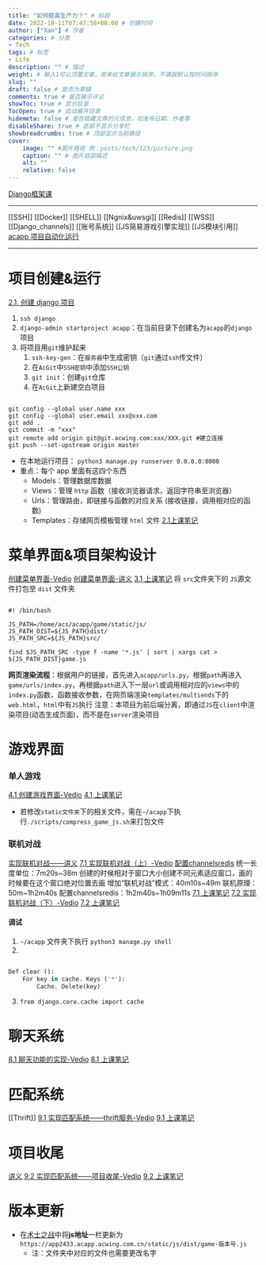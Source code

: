 ```yaml
---
title: "如何提高生产力？" # 标题
date: 2022-10-11T07:47:58+08:00 # 创建时间
author: ["Xan"] # 作者
categories: # 分类
- Tech
tags: # 标签
- Life
description: "" # 描述
weight: # 输入1可以顶置文章，用来给文章展示排序，不填就默认按时间排序
slug: ""
draft: false # 是否为草稿
comments: true # 是否展示评论
showToc: true # 显示目录
TocOpen: true # 自动展开目录
hidemeta: false # 是否隐藏文章的元信息，如发布日期、作者等
disableShare: true # 底部不显示分享栏
showbreadcrumbs: true # 顶部显示当前路径
cover:
    image: "" #图片路径 例：posts/tech/123/picture.png
    caption: "" # 图片底部描述
    alt: ""
    relative: false
---
```




[Django框架课](https://www.acwing.com/activity/content/punch_the_clock/72/)
***
[[SSH]]
[[Docker]]
[[SHELL]]
[[Ngnix&uwsgi]]
[[Redis]]
[[WSS]]
[[Django_channels]]
[[账号系统]]
[[JS简易游戏引擎实现]]
[[JS模块引用]]
[acapp 项目自动化运行](https://www.acwing.com/solution/content/114359/)
***
# 项目创建&运行
[2.1. 创建 django 项目](https://www.acwing.com/solution/content/72577/)
1. `ssh django`
2. `django-admin startproject acapp`：在当前目录下创建名为`acapp`的`django`项目
3. 将项目用`git`维护起来
	1. `ssh-key-gen`：在`服务器`中生成密钥（`git`通过`ssh`传文件）
	2. 在`AcGit`中`SSH密钥`中添加`SSH公钥`
	3. `git init`：创建`git`仓库
	4. 在`AcGit`上新建空白项目
```

git config --global user.name xxx
git config --global user.email xxx@xxx.com
git add .
git commit -m "xxx"
git remote add origin git@git.acwing.com:xxx/XXX.git #建立连接
git push --set-upstream origin master
```
-  在本地运行项目： `python3 manage.py runserver 0.0.0.0:8000`
- 重点：每个 app 里面有这四个东西
	- Models：管理数据库数据
	- Views：管理 `http` 函数（接收浏览器请求，返回字符串至浏览器）
	- Urls：管理路由，即链接与函数的对应关系 (接收链接，调用相对应的函数)
	- Templates：存储网页模板管理 `html`  文件
[2.1上课笔记](https://www.acwing.com/solution/content/73097/)
# 菜单界面&项目架构设计
[创建菜单界面-Vedio](https://www.acwing.com/video/3519/)
[创建菜单界面-讲义](https://www.acwing.com/file_system/file/content/whole/index/content/3199626/)
[3.1 上课笔记](https://www.acwing.com/solution/content/73121/)
将 `src`文件夹下的 `JS`源文件打包至 `dist` 文件夹
```shell

#! /bin/bash

JS_PATH=/home/acs/acapp/game/static/js/
JS_PATH_DIST=${JS_PATH}dist/
JS_PATH_SRC=${JS_PATH}src/

find $JS_PATH_SRC -type f -name '*.js' | sort | xargs cat > ${JS_PATH_DIST}game.js
```
**网页渲染流程**：根据用户的链接，首先进入`acapp/urls.py`，根据`path`再进入`game/urls/index.py`，再根据`path`进入下一层`url`或调用相对应的`views`中的`index.py`函数，函数接收参数，在网页端渲染`templates/multiends`下的`web.html`，`html`中有`JS`执行
注意：本项目为前后端分离，即通过`JS`在`client`中渲染项目(动态生成页面)，而不是在`server`渲染项目
# 游戏界面
### 单人游戏
[4.1 创建游戏界面-Vedio](https://www.acwing.com/video/3520/)
[4.1 上课笔记](https://www.acwing.com/solution/content/79181/)
- 若修改`static文件夹`下的相关文件，需在`~/acapp`下执行`./scripts/compress_game_js.sh`来打包文件
### 联机对战
[实现联机对战——讲义](https://www.acwing.com/file_system/file/content/whole/index/content/3357332/)
[7.1 实现联机对战（上）-Vedio](https://www.acwing.com/video/3581/) 
[配置channelsredis](https://www.acwing.com/blog/content/12692/)
统一长度单位：7m20s~38m 
创建的时候相对于窗口大小创建不同元素适应窗口，画的时候要在这个窗口绝对位置去画
增加“联机对战”模式：40m10s~49m
联机原理：50m~1h2m40s
配置channelsredis：1h2m40s~1h09m11s
[7.1 上课笔记](https://www.acwing.com/solution/content/89506/)
[7.2 实现联机对战（下）-Vedio](https://www.acwing.com/video/3582/)
[7.2 上课笔记](https://www.acwing.com/solution/content/88801/)
#### 调试
1. `~/acapp` 文件夹下执行 `python3 manage.py shell`
2. 
```python

Def clear ():
	For key in cache. Keys ('*'):
		Cache. Delete(key)
```

3. `from django.core.cache import cache`

# 聊天系统
[8.1 聊天功能的实现-Vedio](https://www.acwing.com/video/3603/) 
[8.1 上课笔记](https://www.acwing.com/solution/content/89508/)

# 匹配系统
[[Thrift]]
[9.1 实现匹配系统——thrift服务-Vedio](https://www.acwing.com/video/3618/)
[9.1 上课笔记](https://www.acwing.com/activity/content/code/content/2360556/)
# 项目收尾
[讲义](https://www.acwing.com/file_system/file/content/whole/index/content/3435229/)
[9.2 实现匹配系统——项目收尾-Vedio](https://www.acwing.com/video/3619/ )
[9.2 上课笔记](https://www.acwing.com/activity/content/code/content/2360556/)
# 版本更新
 - 在[术士之战](https://www.acwing.com/user/myspace/application/update/2433/)中将**js地址**一栏更新为`https://app2433.acapp.acwing.com.cn/static/js/dist/game-版本号.js`
	- 注：文件夹中对应的文件也需要更改名字




